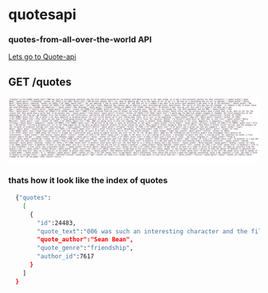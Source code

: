 # quotesapi
### quotes-from-all-over-the-world API

[Lets go to Quote-api](https://quotes-from-all-over-the-world.herokuapp.com/api/v1/quotes)

## GET /quotes
![A test image](quote-api.png)

### thats how it look like the index of quotes

```sh
  {"quotes":
    [
      {
        "id":24483,
        "quote_text":"006 was such an interesting character and the film really explored his friendship with Bond and how it all went wrong, so it was a very personal journey for both characters.",
        "quote_author":"Sean Bean",
        "quote_genre":"friendship",
        "author_id":7617
      }
    ]
  }
```
